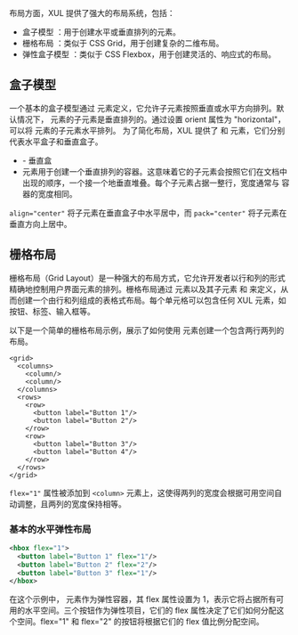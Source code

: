 布局方面，XUL 提供了强大的布局系统，包括：

- 盒子模型 ：用于创建水平或垂直排列的元素。
- 栅格布局 ：类似于 CSS Grid，用于创建复杂的二维布局。
- 弹性盒子模型 ：类似于 CSS Flexbox，用于创建灵活的、响应式的布局。

## 盒子模型

一个基本的盒子模型通过 <box> 元素定义，它允许子元素按照垂直或水平方向排列。默认情况下，<box> 元素的子元素是垂直排列的。通过设置 orient 属性为 "horizontal"，可以将 <box> 元素的子元素水平排列。
为了简化布局，XUL 提供了 <hbox> 和 <vbox> 元素，它们分别代表水平盒子和垂直盒子。

- <vbox> - 垂直盒
- <vbox> 元素用于创建一个垂直排列的容器。这意味着它的子元素会按照它们在文档中出现的顺序，一个接一个地垂直堆叠。每个子元素占据一整行，宽度通常与 <vbox> 容器的宽度相同。

`align="center"` 将子元素在垂直盒子中水平居中，而 `pack="center"` 将子元素在垂直方向上居中。

## 栅格布局
栅格布局（Grid Layout）是一种强大的布局方式，它允许开发者以行和列的形式精确地控制用户界面元素的排列。栅格布局通过 <grid> 元素以及其子元素 <rows> 和 <columns> 来定义，从而创建一个由行和列组成的表格式布局。每个单元格可以包含任何 XUL 元素，如按钮、标签、输入框等。

以下是一个简单的栅格布局示例，展示了如何使用 <grid> 元素创建一个包含两行两列的布局。
```xhtml
<grid>
  <columns>
    <column/>
    <column/>
  </columns>
  <rows>
    <row>
      <button label="Button 1"/>
      <button label="Button 2"/>
    </row>
    <row>
      <button label="Button 3"/>
      <button label="Button 4"/>
    </row>
  </rows>
</grid>
```

`flex="1"` 属性被添加到 `<column>` 元素上，这使得两列的宽度会根据可用空间自动调整，且两列的宽度保持相等。

### 基本的水平弹性布局

```xml
<hbox flex="1">
  <button label="Button 1" flex="1"/>
  <button label="Button 2" flex="2"/>
  <button label="Button 3" flex="1"/>
</hbox>
```
在这个示例中，<hbox> 元素作为弹性容器，其 flex 属性设置为 1，表示它将占据所有可用的水平空间。三个按钮作为弹性项目，它们的 flex 属性决定了它们如何分配这个空间。flex="1" 和 flex="2" 的按钮将根据它们的 flex 值比例分配空间。
